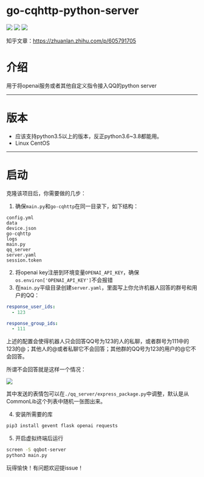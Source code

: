 # go-cqhttp-python-server

![](https://img.shields.io/badge/platform-go--cqhttp-orange) ![](https://img.shields.io/badge/python-%3E%3D3.5-green) ![](https://img.shields.io/badge/server-flask-blue)

知乎文章：https://zhuanlan.zhihu.com/p/605791705

# 介绍

用于将openai服务或者其他自定义指令接入QQ的python server

---

# 版本

- 应该支持python3.5以上的版本，反正python3.6~3.8都能用。
- Linux CentOS

---
# 启动
克隆该项目后，你需要做的几步：

1. 确保`main.py`和`go-cqhttp`在同一目录下，如下结构：
```
config.yml
data
device.json
go-cqhttp
logs
main.py
qq_server
server.yaml
session.token
```
2. 将openai key注册到环境变量`OPENAI_API_KEY`，确保`os.environ['OPENAI_API_KEY']`不会报错
3. 在`main.py`平级目录创建`server.yaml`，里面写上你允许机器人回答的群号和用户的QQ：
```yaml
response_user_ids:
  - 123

response_group_ids:
  - 111
```
上述的配置会使得机器人只会回答QQ号为123的人的私聊，或者群号为111中的123的@；其他人的@或者私聊它不会回答；其他群的QQ号为123的用户的@它不会回答。

所谓不会回答就是这样一个情况：

![](https://picx.zhimg.com/80/v2-9365e3a1e226dbfd89407fab0f91be8e_1440w.png)

其中发送的表情包可以在`./qq_server/express_package.py`中调整，默认是从CommonLib这个列表中随机一张图出来。

4. 安装所需要的库
```python
pip3 install gevent flask openai requests
```
5. 开启虚拟终端后运行
```bash
screen -S qqbot-server
python3 main.py
```

玩得愉快！有问题欢迎提issue！